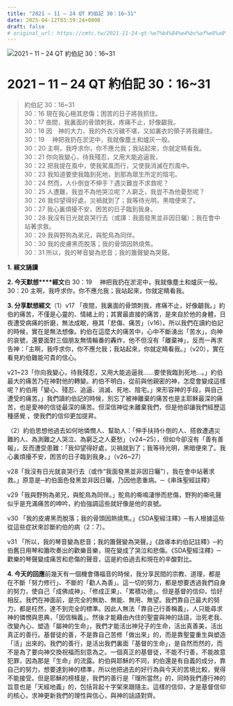 ```yaml
---
title: "2021 – 11 – 24 QT 約伯記 30：16~31"
date: 2025-04-12T03:59:24+0800
draft: false
# original_url: https://cmtc.tw/2021-11-24-qt-%e7%b4%84%e4%bc%af%e8%a8%98-30%ef%bc%9a1631
---
```


![2021 – 11 – 24 QT 約伯記 30：16\~31](/images/qt.jpg   "2021 – 11 – 24 QT 約伯記 30：16\~31")

# 2021 – 11 – 24 QT 約伯記 30：16\~31

> 約伯記 30：16\~31  
> 30：16 現在我心極其悲傷；困苦的日子將我抓住。  
> 30：17 夜間，我裏面的骨頭刺我，疼痛不止，好像齦我。  
> 30：18 因　神的大力，我的外衣污穢不堪，又如裏衣的領子將我纏住。  
> 30：19 　神把我扔在淤泥中，我就像塵土和爐灰一般。  
> 30：20 主啊，我呼求你，你不應允我；我站起來，你就定睛看我。  
> 30：21 你向我變心，待我殘忍，又用大能追逼我，  
> 30：22 把我提在風中，使我駕風而行，又使我消滅在烈風中。  
> 30：23 我知道要使我臨到死地，到那為眾生所定的陰宅。  
> 30：24 然而，人仆倒豈不伸手？遇災難豈不求救呢？  
> 30：25 人遭難，我豈不為他哭泣呢？人窮乏，我豈不為他憂愁呢？  
> 30：26 我仰望得好處，災禍就到了；我等待光明，黑暗便來了。  
> 30：27 我心裏煩擾不安，困苦的日子臨到我身。  
> 30：28 我沒有日光就哀哭行去（或譯：我面發黑並非因日曬）；我在會中站著求救。  
> 30：29 我與野狗為弟兄，與鴕鳥為同伴。  
> 30：30 我的皮膚黑而脫落；我的骨頭因熱燒焦。  
> 30：31 所以，我的琴音變為悲音；我的簫聲變為哭聲。

**1.** **經文誦讀**

**2. 今天默想****經文**伯 30：19 　神把我扔在淤泥中，我就像塵土和爐灰一般。  
30：20 主啊，我呼求你，你不應允我；我站起來，你就定睛看我。

**3. 分享默想經文**（1）v17 「夜間，我裏面的骨頭刺我，疼痛不止，好像齦我。」約伯的痛苦，不僅是心靈的、情緒上的；其實最直接的痛苦，是來自於他的身體，日夜遭受病痛的折磨，無法成眠，極其「悲傷、痛苦」（v16）。所以我們在讀約伯記的時候，實在是無法想像。約伯在這麼大的痛苦中，心中不斷湧出「苦水」，向神的哀號，還要面對三個朋友無情輪番的轟炸，他不但沒有「離棄神」，反而一再求告神：「主啊，我呼求你，你不應允我；我站起來，你就定睛看我。」（v20），實在看見約伯難能可貴的信心。

v21\~23「你向我變心，待我殘忍，又用大能追逼我……要使我臨到死地…。」約伯最大的痛苦乃在神對他的轉變。約伯不明白，從前與他親密的神，怎麼會變成這樣呢？約伯用「變心、殘忍、追逼、消滅、死地、陰宅。」來形容神的手段，與自己遭受的痛苦。」我們讀約伯記的時候，別忘了被神離棄的痛苦也是主耶穌最深的痛苦，也是愛神的信徒最深的痛苦。但深信神從未離棄我們，但是他卻讓我們經歷這種感覺 ，使我們的信仰更加提昇。

（2）約伯思想他過去如何地憐憫人、幫助人：「伸手扶持仆倒的人、搭救遭遇災難的人、為測難之人哭泣、為窮乏之人憂愁」（v24\~25），但如今卻沒有「善有善報」，反而遭受患難：「我仰望得好處，災禍就到了；我等待光明，黑暗便來了。我心裏煩擾不安，困苦的日子臨到我身。」（v26\~27）

v28「我沒有日光就哀哭行去（或作“我面發黑並非因日曬”），我在會中站著求救。」原意是─約伯面色發黑並非因日曬，乃因他患重病。─《串珠聖經註釋》

v29「我與野狗為弟兄，與鴕鳥為同伴。」鴕鳥的嘶鳴淒慘而悲傷，野狗的嘶吼聲似乎是充滿痛苦的呻吟，約伯強調這些就好像是他的哀號。

v30 「我的皮膚黑而脫落；我的骨頭因熱燒焦。」《SDA聖經注釋》─有人根據這些從這些症狀來診斷約伯的病（2：7）。

v31 「所以，我的琴音變為悲音；我的簫聲變為哭聲。」《啟導本約伯記註釋》─約伯舊日用琴和簫吹奏出的歡樂音樂，現在變成了哭泣和悲傷。《SDA聖經注釋》─歡樂的琴聲變成痛苦和悲傷的聲音，這是約伯過去和現在的辛酸對比。

**4. 今天的回應**前幾天有一個機會傳福音的時候，我分享民間的宗教、道理，都是在不斷「努力修行」、不斷的「勸人為善」。這一切的努力，都是想要透過我們自身的努力，使自己「成佛成神」、「修成正果」、「累積功德」。但是基督的信仰，恰好相反。我們在神面前，是完全的無助、無能、無用、無望。我們靠自己最大的努力，都是枉然，達不到完全的標準。因此人無法「靠自己行善稱義」，人只能尋求神的憐憫與恩典，「因信稱義」。然後才能藉由內住的聖靈與神的話語，治死老我、改變內心、塑造「屬神的生命」，我們才能活出神兒子的生命，活出真善美，活出真正的善行。基督徒的善，不是靠自己苦修「做出來」的，而是靠聖靈重生與塑造「活」出來的。我們的善行，是活出我們裏面「基督的生命」，是自然而然的，而不是為了要向神交換祝福而刻意為之。一個真正的基督徒，不能不行善，不能故意犯罪，因為那是「生命」的流露。約伯與耶穌的不同，約伯還是有自義的成分，靠自己的努力，想要達到神的標準，所以他把過去的好行為與今天的苦境比較，覺得不能接受。但是耶穌的榜樣是，我們的善行是「理所當然」的，同時我們遵行神的旨意也是「天經地義」的，包括背起十字架來跟隨主。這樣的信仰，才是基督信仰的核心，求神更新我們的理性與信心，與神的話語對齊。